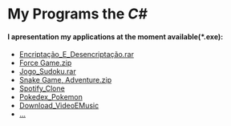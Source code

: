 <html>
  <h1>My Programs the <i>C#</i></h1>    <a href="https://github.com/AndreZila01/Projects-C-sharp"<img src="https://upload.wikimedia.org/wikipedia/commons/7/7a/C_Sharp_logo.svg" align="right" height="200px auto"></a>
  <h4>I apresentation my applications at the moment available(*.exe):</h4>   

  <p>
    <ul>
      <li> <a href = "https://github.com/AndreZila01/Projects-C-sharp/blob/master/Encripta%C3%A7%C3%A3o_E_Desencripta%C3%A7%C3%A3o.rar">Encriptação_E_Desencriptação.rar </a></li> <li> <a href = "https://github.com/AndreZila01/Projects-C-sharp/blob/master/Force%20Game.zip"> Force Game.zip</a> </li> <li>  <a href = "https://github.com/AndreZila01/Projects-C-sharp/blob/master/Jogo_Sudoku.rar">Jogo_Sudoku.rar <a></li> <li> <a href = "https://github.com/AndreZila01/Projects-C-sharp/blob/master/Snake%20Game%2C%20Adventure.zip">Snake Game, Adventure.zip</a></li> <li> <a href = "https://github.com/AndreZila01/Projects-C-sharp/tree/master/Spotify_Clone/FinalVersion">Spotify_Clone</a></li><li> <a href = "https://github.com/AndreZila01/Projects-C-sharp/tree/master/Pokedex_Pokemon">Pokedex_Pokemon </a></li><li> <a href = "https://github.com/AndreZila01/Projects-C-sharp/tree/master/Download_VideoEMusic">Download_VideoEMusic</a></li><li> <a href = "https://github.com/AndreZila01/Projects-C-sharp">...</a></li>
</html>

